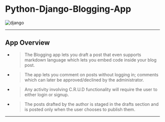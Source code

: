 # Python-Django-Blogging-App
![django](https://i.ibb.co/8BCSGdH/django.png)

---
## App Overview
* >The Blogging app lets you draft a post that even supports markdown language which lets you embed code inside your blog post.
* >The app lets you comment on posts without logging in; comments which can later be approved/declined by the administrator.
* >Any activity involving C.R.U.D functionality will require the user to either login or signup.
* >The posts drafted by the author is staged in the drafts section and is posted only when the user chooses to publish them.

---

